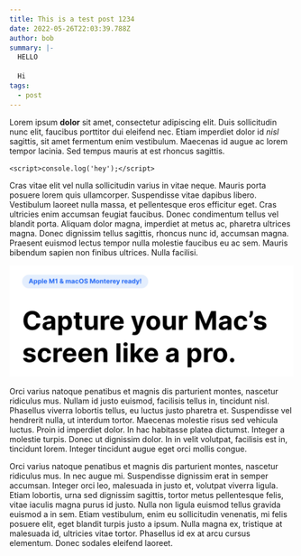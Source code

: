 ```yaml
---
title: This is a test post 1234
date: 2022-05-26T22:03:39.788Z
author: bob
summary: |-
  HELLO

  Hi
tags:
  - post
---
```

Lorem ipsum **dolor** sit amet, consectetur adipiscing elit. Duis sollicitudin nunc elit, faucibus porttitor dui eleifend nec. Etiam imperdiet dolor id *nisl* sagittis, sit amet fermentum enim vestibulum. Maecenas id augue ac lorem tempor lacinia. Sed tempus mauris at est rhoncus sagittis.



```
<script>console.log('hey');</script>
```

Cras vitae elit vel nulla sollicitudin varius in vitae neque. Mauris porta posuere lorem quis ullamcorper. Suspendisse vitae dapibus libero. Vestibulum laoreet nulla massa, et pellentesque eros efficitur eget. Cras ultricies enim accumsan feugiat faucibus. Donec condimentum tellus vel blandit porta. Aliquam dolor magna, imperdiet at metus ac, pharetra ultrices magna. Donec dignissim tellus sagittis, rhoncus nunc id, accumsan magna. Praesent euismod lectus tempor nulla molestie faucibus eu ac sem. Mauris bibendum sapien non finibus ultrices. Nulla facilisi.



![cool](/static/img/cleanshot-2022-04-17-at-22.35.31-2x.png)

Orci varius natoque penatibus et magnis dis parturient montes, nascetur ridiculus mus. Nullam id justo euismod, facilisis tellus in, tincidunt nisl. Phasellus viverra lobortis tellus, eu luctus justo pharetra et. Suspendisse vel hendrerit nulla, ut interdum tortor. Maecenas molestie risus sed vehicula luctus. Proin id imperdiet dolor. In hac habitasse platea dictumst. Integer a molestie turpis. Donec ut dignissim dolor. In in velit volutpat, facilisis est in, tincidunt lorem. Integer tincidunt augue eget orci mollis congue.

Orci varius natoque penatibus et magnis dis parturient montes, nascetur ridiculus mus. In nec augue mi. Suspendisse dignissim erat in semper accumsan. Integer orci leo, malesuada in justo et, volutpat viverra ligula. Etiam lobortis, urna sed dignissim sagittis, tortor metus pellentesque felis, vitae iaculis magna purus id justo. Nulla non ligula euismod tellus gravida euismod a in sem. Etiam vestibulum, enim eu sollicitudin venenatis, mi felis posuere elit, eget blandit turpis justo a ipsum. Nulla magna ex, tristique at malesuada id, ultricies vitae tortor. Phasellus id ex at arcu cursus elementum. Donec sodales eleifend laoreet.